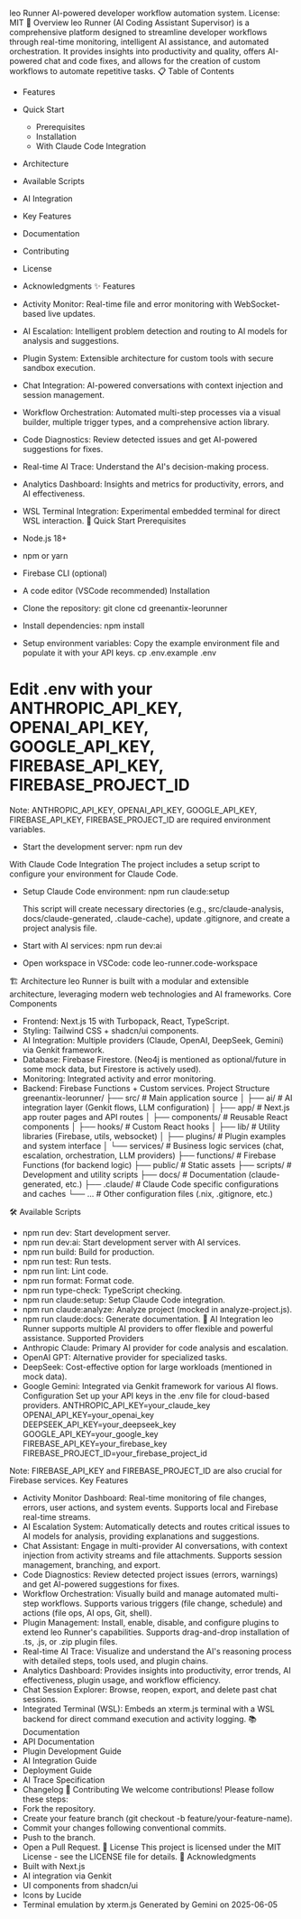 leo Runner
AI-powered developer workflow automation system.
License: MIT
🚀 Overview
leo Runner (AI Coding Assistant Supervisor) is a comprehensive platform designed to streamline developer workflows through real-time monitoring, intelligent AI assistance, and automated orchestration. It provides insights into productivity and quality, offers AI-powered chat and code fixes, and allows for the creation of custom workflows to automate repetitive tasks.
📋 Table of Contents
 * Features
 * Quick Start
   * Prerequisites
   * Installation
   * With Claude Code Integration
 * Architecture
 * Available Scripts
 * AI Integration
 * Key Features
 * Documentation
 * Contributing
 * License
 * Acknowledgments
✨ Features
 * Activity Monitor: Real-time file and error monitoring with WebSocket-based live updates.
 * AI Escalation: Intelligent problem detection and routing to AI models for analysis and suggestions.
 * Plugin System: Extensible architecture for custom tools with secure sandbox execution.
 * Chat Integration: AI-powered conversations with context injection and session management.
 * Workflow Orchestration: Automated multi-step processes via a visual builder, multiple trigger types, and a comprehensive action library.
 * Code Diagnostics: Review detected issues and get AI-powered suggestions for fixes.
 * Real-time AI Trace: Understand the AI's decision-making process.
 * Analytics Dashboard: Insights and metrics for productivity, errors, and AI effectiveness.
 * WSL Terminal Integration: Experimental embedded terminal for direct WSL interaction.
🚀 Quick Start
Prerequisites
 * Node.js 18+
 * npm or yarn
 * Firebase CLI (optional)
 * A code editor (VSCode recommended)
Installation
 * Clone the repository:
   git clone <repository-url>
cd greenantix-leorunner

 * Install dependencies:
   npm install

 * Setup environment variables:
   Copy the example environment file and populate it with your API keys.
   cp .env.example .env
# Edit .env with your ANTHROPIC_API_KEY, OPENAI_API_KEY, GOOGLE_API_KEY, FIREBASE_API_KEY, FIREBASE_PROJECT_ID

   Note: ANTHROPIC_API_KEY, OPENAI_API_KEY, GOOGLE_API_KEY, FIREBASE_API_KEY, FIREBASE_PROJECT_ID are required environment variables.
 * Start the development server:
   npm run dev

With Claude Code Integration
The project includes a setup script to configure your environment for Claude Code.
 * Setup Claude Code environment:
   npm run claude:setup

   This script will create necessary directories (e.g., src/claude-analysis, docs/claude-generated, .claude-cache), update .gitignore, and create a project analysis file.
 * Start with AI services:
   npm run dev:ai

 * Open workspace in VSCode:
   code leo-runner.code-workspace

🏗️ Architecture
leo Runner is built with a modular and extensible architecture, leveraging modern web technologies and AI frameworks.
Core Components
 * Frontend: Next.js 15 with Turbopack, React, TypeScript.
 * Styling: Tailwind CSS + shadcn/ui components.
 * AI Integration: Multiple providers (Claude, OpenAI, DeepSeek, Gemini) via Genkit framework.
 * Database: Firebase Firestore. (Neo4j is mentioned as optional/future in some mock data, but Firestore is actively used).
 * Monitoring: Integrated activity and error monitoring.
 * Backend: Firebase Functions + Custom services.
Project Structure
greenantix-leorunner/
├── src/                    # Main application source
│   ├── ai/                 # AI integration layer (Genkit flows, LLM configuration)
│   ├── app/                # Next.js app router pages and API routes
│   ├── components/         # Reusable React components
│   ├── hooks/              # Custom React hooks
│   ├── lib/                # Utility libraries (Firebase, utils, websocket)
│   ├── plugins/            # Plugin examples and system interface
│   └── services/           # Business logic services (chat, escalation, orchestration, LLM providers)
├── functions/              # Firebase Functions (for backend logic)
├── public/                 # Static assets
├── scripts/                # Development and utility scripts
├── docs/                   # Documentation (claude-generated, etc.)
├── .claude/                # Claude Code specific configurations and caches
└── ...                     # Other configuration files (.nix, .gitignore, etc.)

🛠️ Available Scripts
 * npm run dev: Start development server.
 * npm run dev:ai: Start development server with AI services.
 * npm run build: Build for production.
 * npm run test: Run tests.
 * npm run lint: Lint code.
 * npm run format: Format code.
 * npm run type-check: TypeScript checking.
 * npm run claude:setup: Setup Claude Code integration.
 * npm run claude:analyze: Analyze project (mocked in analyze-project.js).
 * npm run claude:docs: Generate documentation.
🤖 AI Integration
leo Runner supports multiple AI providers to offer flexible and powerful assistance.
Supported Providers
 * Anthropic Claude: Primary AI provider for code analysis and escalation.
 * OpenAI GPT: Alternative provider for specialized tasks.
 * DeepSeek: Cost-effective option for large workloads (mentioned in mock data).
 * Google Gemini: Integrated via Genkit framework for various AI flows.
Configuration
Set up your API keys in the .env file for cloud-based providers.
ANTHROPIC_API_KEY=your_claude_key
OPENAI_API_KEY=your_openai_key
DEEPSEEK_API_KEY=your_deepseek_key
GOOGLE_API_KEY=your_google_key
FIREBASE_API_KEY=your_firebase_key
FIREBASE_PROJECT_ID=your_firebase_project_id

Note: FIREBASE_API_KEY and FIREBASE_PROJECT_ID are also crucial for Firebase services.
Key Features
 * Activity Monitor Dashboard: Real-time monitoring of file changes, errors, user actions, and system events. Supports local and Firebase real-time streams.
 * AI Escalation System: Automatically detects and routes critical issues to AI models for analysis, providing explanations and suggestions.
 * Chat Assistant: Engage in multi-provider AI conversations, with context injection from activity streams and file attachments. Supports session management, branching, and export.
 * Code Diagnostics: Review detected project issues (errors, warnings) and get AI-powered suggestions for fixes.
 * Workflow Orchestration: Visually build and manage automated multi-step workflows. Supports various triggers (file change, schedule) and actions (file ops, AI ops, Git, shell).
 * Plugin Management: Install, enable, disable, and configure plugins to extend leo Runner's capabilities. Supports drag-and-drop installation of .ts, .js, or .zip plugin files.
 * Real-time AI Trace: Visualize and understand the AI's reasoning process with detailed steps, tools used, and plugin chains.
 * Analytics Dashboard: Provides insights into productivity, error trends, AI effectiveness, plugin usage, and workflow efficiency.
 * Chat Session Explorer: Browse, reopen, export, and delete past chat sessions.
 * Integrated Terminal (WSL): Embeds an xterm.js terminal with a WSL backend for direct command execution and activity logging.
📚 Documentation
 * API Documentation
 * Plugin Development Guide
 * AI Integration Guide
 * Deployment Guide
 * AI Trace Specification
 * Changelog
🤝 Contributing
We welcome contributions! Please follow these steps:
 * Fork the repository.
 * Create your feature branch (git checkout -b feature/your-feature-name).
 * Commit your changes following conventional commits.
 * Push to the branch.
 * Open a Pull Request.
📄 License
This project is licensed under the MIT License - see the LICENSE file for details.
🙏 Acknowledgments
 * Built with Next.js
 * AI integration via Genkit
 * UI components from shadcn/ui
 * Icons by Lucide
 * Terminal emulation by xterm.js
Generated by Gemini on 2025-06-05

